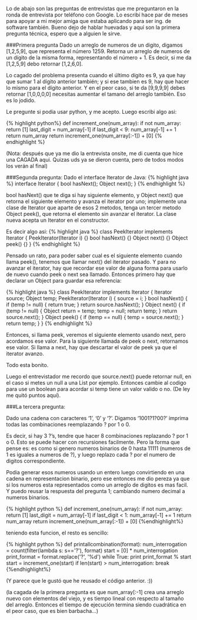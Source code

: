 <!---
layout: post
title:  "Log de entrevista: Google"
date:   2015-10-10
categories: programacion
tags: java python algoritmos
-->

Lo de abajo son las preguntas de entrevistas que me preguntaron en la ronda de entrevista por tel&eacute;fono 
con Google. Lo escrib&iacute; hace par de meses para apoyar a mi mejor amiga que estaba aplicando para ser
ing. de software tambi&eacute;n. Bueno dejo de hablar huevadas y aquí son la primera pregunta técnica, espero 
que a alguien le sirve.

###Primera pregunta
Dado un arreglo de numeros de un digito, digamos [1,2,5,9], que representa el número 1259. Retorna un arreglo de numeros de un dígito de la misma forma, representando el número + 1. Es decir, si me da [1,2,5,9] debo retornar [1,2,6,0].

Lo cagado del problema presenta cuando el último dígito es 9, ya que hay que sumar 1 al dígito anterior también; y si ese tambien es 9, hay que hacer lo mismo para el dígito anterior. Y en el peor caso, si te da [9,9,9,9] debes retornar [1,0,0,0,0] necesitas aumentar el tamano del arreglo también. Eso es lo jodido. 

Le pregunte si podia usar python, y me acepto. Luego escribi algo asi:

{% highlight python%}
def increment_one(num_array):
    if not num_array:
        return [1]
    last_digit = num_array[-1]
    if last_digit < 9:
        num_array[-1] += 1
        return num_array
    return increment_one(num_array[:-1]) + [0]
{% endhighlight %}

(Nota: después que ya me dio la entrevista onsite, me di cuenta que hice una CAGADA aqui. 
Quizas uds ya se dieron cuenta, pero de todos modos los verán  al final)

###Segunda pregunta:
Dado el interface Iterator de Java:
{% highlight java %}
interface Iterator {
  bool hasNext();
  Object next();
}
{% endhighlight %}

bool hasNext() que te diga si hay siguiente elemento, y Object next() que retorna el siguiente elemento y avanza el iterator por uno; implemente una clase de Iterator que aparte de esos 2 metodos, tenga un tercer metodo Object peek(), que retorna el elemento sin avanzar el iterator. La clase nueva acepta un Iterator en el constructor.

Es decir algo asi:
{% highlight java %}
class PeekIterator implements Iterator {
    PeekIterator(Iterator i) {} 
    bool hasNext() {}
    Object next() {}
    Object peek() {} 
} 
{% endhighlight %}

Pensado un rato, para poder saber cual es el siguiente elemento cuando llama peek(), tenemos que llamar next() del iterator pasado. Y para no avanzar el iterator, hay que recordar ese valor de alguna forma para usarlo de nuevo cuando peek o next sea llamado. Entonces primero hay que declarar un Object para guardar esa referencia:

{% highlight java %}
class PeekIterator implements Iterator {
    Iterator source;
    Object temp;
    PeekIterator(Iterator i) {
        source = i;
    } 
    bool hasNext() {
        if (temp != null) {
            return true; 
        } 
        return source.hasNext();
    }
    Object next() {
        if (temp != null) {
            Object return = temp;
            temp = null;
            return temp;
        }
        return source.next();
    }
    Object peek() {
        if (temp == null) {
            temp = source.next();
        }
        return temp;
    } 
} 
{% endhighlight %}

Entonces, si llama peek, veremos el siguiente elemento usando next, pero acordamos ese valor. Para la siguiente llamada de peek o next, retornamos ese valor. Si llama a next, hay que descartar el valor de peek ya que el iterator avanzo. 

Todo esta bonito. 

Luego el entrevistador me recordo que source.next() puede retornar null, en el caso si metes un null a una List 
por ejemplo. Entonces cambie al codigo para use un boolean para acordar si temp tiene un valor valido o no. (De ley 
me quit&oacute; puntos aqu&iacute;).



###La tercera pregunta:

Dado una cadena con caracteres ‘1’, ‘0’ y ‘?’. Digamos ‘1001?1?00?’ imprima todas las combinaciones reemplazando ? por 1 o 0.

Es decir, si hay 3 ?’s, tendre que hacer 8 combinaciones replazando ? por 1 o 0.
Esto se puede hacer con recursiones facilmente. Pero la forma que pense es: es como si genero numeros binarios de 0 hasta 11111 (numeros de 1 es iguales a numeros de ?), y luego replazo cada ? por el numero de digitos correspondiente.

Podia generar esos numeros usando un entero luego convirtiendo en una cadena en representacion binario, pero ese entonces me dio pereza ya que si los numeros esta representados como un arreglo de digitos es mas facil. Y puedo reusar la respuesta del pregunta 1; cambiando numero decimal a numeros binarios.

{% highlight python %}
def increment_one(num_array):
    if not num_array:
        return [1]
    last_digit = num_array[-1]
    if last_digit < 1:
        num_array[-1] += 1
        return num_array
    return increment_one(num_array[:-1]) + [0]
{%endhighlight%}


teniendo esta funcion, el resto es sencillo:

{% highlight python %}
def printallcombination(format):
    num_interrogation = count(filter(lambda s: s=='?'), format)
    start = [0] * num_interrogation
    print_format = format.replace('?', '%d')
    while True:
        print print_format % start
        start = increment_one(start)
        if len(start) > num_interrogation:
            break
{%endhighlight%}

(Y parece que le gust&oacute; que he reusado el c&oacute;digo anterior. :))

(la cagada de la primera pregunta es que num_array[:-1] crea una arreglo nuevo con elementos del viejo, y es tiempo lineal con respecto al tamaño del arreglo. Entonces el tiempo de ejecución termina siendo cuadrática en el peor caso, que es bien barbacha…)
